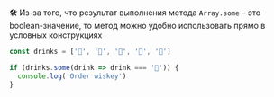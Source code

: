 ---
---

🛠 Из-за того, что результат выполнения метода `Array.some` – это boolean-значение, то метод можно удобно использовать прямо в условных конструкциях

```js
const drinks = ['🍺', '🍺', '🥃', '🍺', '🍺']

if (drinks.some(drink => drink === '🥃')) {
  console.log('Order wiskey')
}
```
